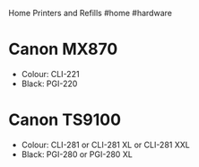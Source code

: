 Home Printers and Refills
#home #hardware

# Canon MX870
* Colour: CLI-221
* Black: PGI-220

# Canon TS9100
* Colour: CLI-281 or CLI-281 XL or CLI-281 XXL
* Black: PGI-280 or PGI-280 XL